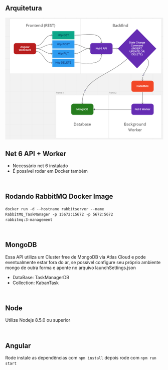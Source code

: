 
## Arquitetura
![Screenshot](ReadmeFiles\Arquitechture.png)

## Net 6 API + Worker
- Necessário net 6 instalado
- É possível rodar em Docker também

</br>

## Rodando RabbitMQ Docker Image 
<code>docker run -d --hostname rabbitserver --name RabbitMQ_TaskManager -p 15672:15672 -p 5672:5672 rabbitmq:3-management</code>

</br>

## MongoDB
Essa API utiliza um Cluster free de MongoDB via Atlas Cloud e pode eventualmente estar fora do ar, se possível configure seu próprio ambiente mongo de outra forma e aponte no arquivo launchSettings.json
- DataBase: TaskManagerDB
- Collection: KabanTask

</br>

## Node
Utilize Nodejs 8.5.0 ou superior 

</br>

## Angular
Rode instale as dependências com <code>npm install</code> depois rode com <code>npm run start</code> 